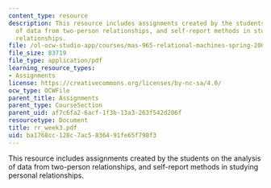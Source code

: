 ```yaml
---
content_type: resource
description: This resource includes assignments created by the students on the analysis
  of data from two-person relationships, and self-report methods in studying personal
  relationships.
file: /ol-ocw-studio-app/courses/mas-965-relational-machines-spring-2005/ba1768cc128c7ac5836491fe65f798f3_rr_week3.pdf
file_size: 83719
file_type: application/pdf
learning_resource_types:
- Assignments
license: https://creativecommons.org/licenses/by-nc-sa/4.0/
ocw_type: OCWFile
parent_title: Assignments
parent_type: CourseSection
parent_uid: af7c6fa2-6acf-1f3b-13a3-263f542d206f
resourcetype: Document
title: rr_week3.pdf
uid: ba1768cc-128c-7ac5-8364-91fe65f798f3
---
```

This resource includes assignments created by the students on the analysis of data from two-person relationships, and self-report methods in studying personal relationships.